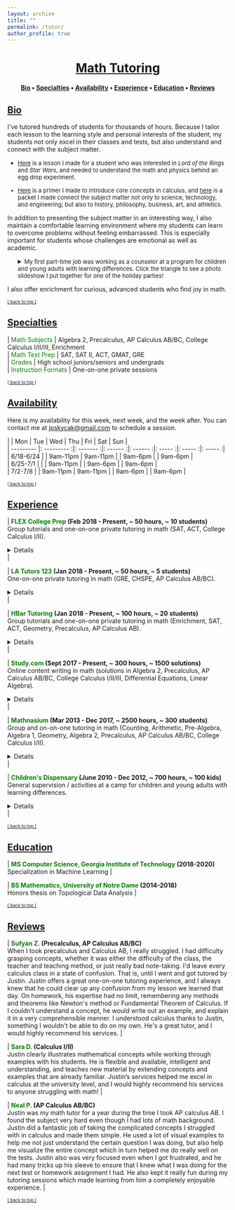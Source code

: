 ```yaml
---
layout: archive
title: ""
permalink: /tutor/
author_profile: true
---
```


# [<center>Math Tutoring</center>](#top)

<center><b><font color="blue"><a href="http://www.jpskycak.com/tutor/#bio">Bio</a></font> • <font color="blue"><a href="http://www.jpskycak.com/tutor/#specialties">Specialties</a></font> • <font color="blue"><a href="http://www.jpskycak.com/tutor/#availability">Availability</a></font> • <font color="blue"><a href="http://www.jpskycak.com/tutor/#experience">Experience</a></font> • <font color="blue"><a href="http://www.jpskycak.com/tutor/#education">Education</a></font> • <font color="blue"><a href="http://www.jpskycak.com/tutor/#reviews">Reviews</a></font></b></center>

## [Bio](#bio)

I've tutored hundreds of students for thousands of hours. Because I tailor each lesson to the learning style and personal interests of the student, my students not only excel in their classes and tests, but also understand and connect with the subject matter.  
<font size="2"><ul><li><font color="blue"><a href="https://jpskycak.github.io/files/jpskycak-ian.pdf">Here</a></font> is a lesson I made for a student who was interested in <i>Lord of the Rings</i> and <i>Star Wars</i>, and needed to understand the math and physics behind an egg drop experiment.</li>  
<li><font color="blue"><a href="https://jpskycak.github.io/files/jpskycak-calc_primer.pdf">Here</a></font> is a primer I made to introduce core concepts in calculus, and <font color="blue"><a href="https://jpskycak.github.io/files/jpskycak-calc_connections.pdf">here</a></font> is a packet I made connect the subject matter not only to science, technology, and engineering; but also to history, philosophy, business, art, and athletics.</li></ul></font>

In addition to presenting the subject matter in an interesting way, I also maintain a comfortable learning environment where my students can learn to overcome problems without feeling embarrassed. This is especially important for students whose challenges are emotional as well as academic.  

<font size="2"><ul style="list-style-type:none"><li><details><summary>My first part-time job was working as a counselor at a program for children and young adults with learning differences. Click the triangle to see a photo slideshow I put together for one of the holiday parties!</summary><video src="https://jpskycak.github.io/files/jpskycak-childrens_dispensary.mp4" width="320" height="200" controls preload></video></details></li></ul></font>  

I also offer enrichment for curious, advanced students who find joy in math.  

<font size="1" color="blue"><a href="http://www.jpskycak.com/tutor/#top">[ back to top ]</a></font>

## [Specialties](#specialties)

 | <font color="green">Math Subjects</font> | Algebra 2, Precalculus, AP Calculus AB/BC, College Calculus I/II/III, Enrichment  
 | <font color="green">Math Test Prep</font> | SAT, SAT II, ACT, GMAT, GRE  
 | <font color="green">Grades</font> | High school juniors/seniors and undergrads  
 | <font color="green">Instruction Formats</font> | One-on-one private sessions  
 
<font size="1" color="blue"><a href="http://www.jpskycak.com/tutor/#top">[ back to top ]</a></font>

## [Availability](#availability)

Here is my availability for this week, next week, and the week after. You can contact me at jpskycak@gmail.com to schedule a session.  

|           | Mon         | Tue       | Wed      | Thu      | Fri     | Sat     | Sun     |  
| --------- |: --------- :|: ------- :|: ------ :|: ------ :|: ----- :|: ----- :|: ----- :|  
| 6/18-6/24 |             | 9am-11pm  | 9am-11pm |          | 9am-6pm |         | 9am-6pm |  
| 6/25-7/1  |             |           | 9am-11pm |          | 9am-6pm |         | 9am-6pm |  
| 7/2-7/8   |             | 9am-11pm  | 9am-11pm |          | 9am-6pm |         | 9am-6pm |  

<font size="1" color="blue"><a href="http://www.jpskycak.com/tutor/#top">[ back to top ]</a></font>

## [Experience](#experience)
 
| <b><font color="green">FLEX College Prep</font> (Feb 2018 - Present, ~ 50 hours, ~ 10 students)</b><br> Group tutorials and one-on-one private tutoring in math (SAT, ACT, College Calculus I/II).<br> <font size="2"><details><br> <u>Summary:</u><br> Coming soon.</details></font> |  

| <b><font color="green">LA Tutors 123</font> (Jan 2018 - Present, ~ 50 hours, ~ 5 students)</b><br> One-on-one private tutoring in math (GRE, CHSPE, AP Calculus AB/BC).<br> <font size="2"><details><br> <u>Summary:</u><br> Coming soon.</details></font> |  

| <b><font color="green">HBar Tutoring</font> (Jan 2018 - Present, ~ 100 hours, ~ 20 students)</b><br> Group tutorials and one-on-one private tutoring in math (Enrichment, SAT, ACT, Geometry, Precalculus, AP Calculus AB).<br> <font size="2"><details><br> <u>Summary:</u><br> Coming soon.</details></font> |  

| <b><font color="green">Study.com</font> (Sept 2017 - Present, ~ 300 hours, ~ 1500 solutions)</b><br> Online content writing in math (solutions in Algebra 2, Precalculus, AP Calculus AB/BC, College Calculus I/II/III, Differential Equations, Linear Algebra).<br> <font size="2"><details><br> <u>Summary:</u><br> Coming soon.</details></font> |  

| <b><font color="green">Mathnasium</font> (Mar 2013 - Dec 2017, ~ 2500 hours, ~ 300 students)</b><br> Group and on-on-one tutoring in math (Counting, Arithmetic, Pre-Algebra, Algebra 1, Geometry, Algebra 2, Precalculus, AP Calculus AB/BC, College Calculus I/II).<br> <font size="2"><details><br> <u>Summary:</u><br> Coming soon.</details></font> |  

| <b><font color="green">Children's Dispensary</font> (June 2010 - Dec 2012, ~ 700 hours, ~ 100 kids)</b><br> General supervision / activities at a camp for children and young adults with learning differences.<br> <font size="2"><details><br> <u>Summary:</u><br> Coming soon.</details></font> |  

<font size="1" color="blue"><a href="http://www.jpskycak.com/tutor/#top">[ back to top ]</a></font>

## [Education](#education)

| <b><font color="green">MS Computer Science, Georgia Institute of Technology</font> (2018-2020)</b><br> Specialization in Machine Learning |  

| <b><font color="green">BS Mathematics, University of Notre Dame</font> (2014-2018)</b><br> Honors thesis on Topological Data Analysis |  
 
<font size="1" color="blue"><a href="http://www.jpskycak.com/tutor/#top">[ back to top ]</a></font>

## [Reviews](#reviews)

| <b><font color="green">Sufyan Z.</font> (Precalculus, AP Calculus AB/BC)</b><br> When I took precalculus and Calculus AB, I really struggled. I had difficulty grasping concepts, whether it was either the difficulty of the class, the teacher and teaching method, or just really bad note-taking. I'd leave every calculus class in a state of confusion. That is, until I went and got tutored by Justin. Justin offers a great one-on-one tutoring experience, and I always knew that he could clear up any confusion from my lesson we learned that day. On homework, his expertise had no limit, remembering any methods and theorems like Newton's method or Fundamental Theorem of Calculus. If I couldn't understand a concept, he would write out an example, and explain it in a very comprehensible manner. I understood calculus thanks to Justin, something I wouldn't be able to do on my own. He's a great tutor, and I would highly recommend his services. |  

| <b><font color="green">Sara D.</font> (Calculus I/II)</b><br> Justin clearly illustrates mathematical concepts while working through examples with his students. He is flexible and available, intelligent and understanding, and teaches new material by extending concepts and examples that are already familiar. Justin’s services helped me excel in calculus at the university level, and I would highly recommend his services to anyone struggling with math! |  

| <b><font color="green">Neal P.</font> (AP Calculus AB/BC)</b><br> Justin was my math tutor for a year during the time I took AP calculus AB. I found the subject very hard even though I had lots of math background. Justin did a fantastic job of taking the complicated concepts I struggled with in calculus and made them simple. He used a lot of visual examples to help me not just understand the certain question I was doing, but also help me visualize the entire concept which in turn helped me do really well on the tests. Justin also was very focused even when I got frustrated, and he had many tricks up his sleeve to ensure that I knew what I was doing for the next test or homework assignment I had. He also kept it really fun during my tutoring sessions which made learning from him a completely enjoyable experience. |  

<font size="1" color="blue"><a href="http://www.jpskycak.com/tutor/#top">[ back to top ]</a></font>
